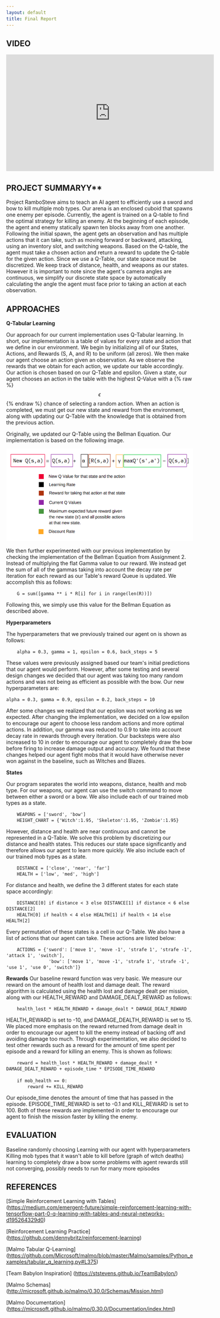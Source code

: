 ```yaml
---
layout: default
title: Final Report
---
```


## VIDEO

<p align="center">
<iframe width="560" height="315" src="https://www.youtube.com/embed/Y0poiHRE6E4" frameborder="0" allowfullscreen></iframe>
</p>

## PROJECT SUMMARYY**

Project RamboSteve aims to teach an AI agent to efficiently use a sword and bow to kill multiple mob types. Our arena is an enclosed cuboid that spawns one enemy per episode. Currently, the agent is trained on a Q-table to find the optimal strategy for killing an enemy. At the beginning of each episode, the agent and enemy statically spawn ten blocks away from one another. Following the initial spawn, the agent gets an observation and has multiple actions that it can take, such as moving forward or backward, attacking, using an inventory slot, and switching weapons. Based on the Q-table, the agent must take a chosen action and return a reward to update the Q-table for the given action. Since we use a Q-Table, our state space must be discretized. We keep track of distance, health, and weapons as our states. However it is important to note since the agent's camera angles are continuous, we simplify our discrete state space by automatically calculating the angle the agent must face prior to taking an action at each observation. 

## APPROACHES

**Q-Tabular Learning**

Our approach for our current implementation uses Q-Tabular learning. In short, our implementation is a table of values for every state and action that we define in our environment. We begin by initializing all of our States, Actions, and Rewards (S, A, and R) to be uniform (all zeros). We then make our agent choose an action given an observation. As we observe the rewards that we obtain for each action, we update our table accordingly.
Our action is chosen based on our Q-Table and epsilon. Given a state, our agent chooses an action in the table with the highest Q-Value with a {% raw %} $$ \epsilon $$ {% endraw %} chance of selecting a random action. When an action is completed, we must get our new state and reward from the environment, along with updating our Q-Table with the knowledge that is obtained from the previous action.

Originally, we updated our Q-Table using the Bellman Equation. Our implementation is based on the following image.

![alt text](https://raw.githubusercontent.com/rlee97/RamboSteve/master/docs/assets/images/q_tabular_action.png)

We then further experimented with our previous implementation by checking the implementation of the Bellman Equation from Assignment 2. Instead of multiplying the flat Gamma value to our reward. We instead get the sum of all of the gammas taking into account the decay rate per iteration for each reward as our Table's reward Queue is updated. We accomplish this as follows:

        G = sum([gamma ** i * R[i] for i in range(len(R))])

Following this, we simply use this value for the Bellman Equation as described above.

**Hyperparameters**

The hyperparameters that we previously trained our agent on is shown as follows:

        alpha = 0.3, gamma = 1, epsilon = 0.6, back_steps = 5

These values were previously assigned based our team's initial predictions that our agent would perform. However, after some testing and several design changes we decided that our agent was taking too many random actions and was not being as efficient as possible with the bow. Our new hyperparameters are:

    alpha = 0.3, gamma = 0.9, epsilon = 0.2, back_steps = 10

After some changes we realized that our epsilon was not working as we expected. After changing the implementation, we decided on a low epsilon to encourage our agent to choose less random actions and more optimal actions. In addition, our gamma was reduced to 0.9 to take into account decay rate in rewards through every iteration. Our backsteps were also increased to 10 in order to encourage our agent to completely draw the bow before firing to increase damage output and accuracy. We found that these changes helped our agent fight mobs that it would have otherwise never won against in the baseline, such as Witches and Blazes.

**States**

Our program separates the world into weapons, distance, health and mob type. For our weapons, our agent can use the switch command to move between either a sword or a bow. We also include each of our trained mob types as a state. 
        
        WEAPONS = ['sword', 'bow']
        HEIGHT_CHART = {'Witch':1.95, 'Skeleton':1.95, 'Zombie':1.95}


However, distance and health are near continuous and cannot be represented in a Q-Table. We solve this problem by discretizing our distance and health states. This reduces our state space significantly and therefore allows our agent to learn more quickly. We also include each of our trained mob types as a state.

        DISTANCE = ['close', 'near', 'far']
        HEALTH = ['low', 'med', 'high']

For distance and health, we define the 3 different states for each state space accordingly:

        DISTANCE[0] if distance < 3 else DISTANCE[1] if distance < 6 else DISTANCE[2]
        HEALTH[0] if health < 4 else HEALTH[1] if health < 14 else HEALTH[2]

Every permutation of these states is a cell in our Q-Table. We also have a list of actions that our agent can take. These actions are listed below:

        ACTIONS = {'sword': ['move 1', 'move -1', 'strafe 1', 'strafe -1', 'attack 1', 'switch'], 
                    'bow': ['move 1', 'move -1', 'strafe 1', 'strafe -1', 'use 1', 'use 0', 'switch']}

**Rewards**
Our baseline reward function was very basic. We measure our reward on the amount of health lost and damage dealt. The reward algorithm is calculated using the health lost and damage dealt per mission, along with our HEALTH_REWARD and DAMAGE_DEALT_REWARD as follows:
        
        health_lost * HEALTH_REWARD + damage_dealt * DAMAGE_DEALT_REWARD

HEALTH_REWARD is set to -10, and DAMAGE_DEALTH_REWARD is set to 15. We placed more emphasis on the reward returned from damage dealt in order to encourage our agent to kill the enemy instead of backing off and avoiding damage too much. Through experimentation, we also decided to test other rewards such as a reward for the amount of time spent per episode and a reward for killing an enemy. This is shown as follows:
        
        reward = health_lost * HEALTH_REWARD + damage_dealt * DAMAGE_DEALT_REWARD + episode_time * EPISODE_TIME_REWARD
        
        if mob_health == 0:
            reward += KILL_REWARD

Our episode_time denotes the amount of time that has passed in the episode. EPISODE_TIME_REWARD is set to -0.1 and KILL_REWARD is set to 100. Both of these rewards are implemented in order to encourage our agent to finish the mission faster by killing the enemy.

## EVALUATION

Baseline randomly choosing
Learning with our agent with hyperparameters
Killing mob types that it wasn't able to kill before (graph of witch deaths)
learning to completely draw a bow
some problems with agent rewards still not converging, possibly needs to run for many more episodes

## REFERENCES

[Simple Reinforcement Learning with Tables] (https://medium.com/emergent-future/simple-reinforcement-learning-with-tensorflow-part-0-q-learning-with-tables-and-neural-networks-d195264329d0)

[Reinforcement Learning Practice] (https://github.com/dennybritz/reinforcement-learning)

[Malmo Tabular Q-Learning] (https://github.com/Microsoft/malmo/blob/master/Malmo/samples/Python_examples/tabular_q_learning.py#L375)

[Team Babylon Inspiration] (https://ststevens.github.io/TeamBabylon/)

[Malmo Schemas] (http://microsoft.github.io/malmo/0.30.0/Schemas/Mission.html)

[Malmo Documentation] (https://microsoft.github.io/malmo/0.30.0/Documentation/index.html)
